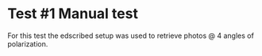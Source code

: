 # Test #1 Manual test
For this test the edscribed setup was used to retrieve photos @ 4 angles of polarization.

